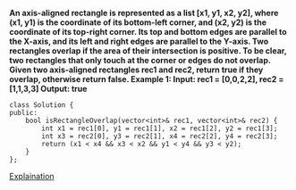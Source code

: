 **An axis-aligned rectangle is represented as a list [x1, y1, x2, y2], where (x1, y1) is the coordinate of its bottom-left corner, and (x2, y2) is the coordinate of its top-right corner. Its top and bottom edges are parallel to the X-axis, and its left and right edges are parallel to the Y-axis.
Two rectangles overlap if the area of their intersection is positive. To be clear, two rectangles that only touch at the corner or edges do not overlap.
Given two axis-aligned rectangles rec1 and rec2, return true if they overlap, otherwise return false.
Example 1:
Input: rec1 = [0,0,2,2], rec2 = [1,1,3,3]
Output: true**

```
class Solution {
public:
    bool isRectangleOverlap(vector<int>& rec1, vector<int>& rec2) {
        int x1 = rec1[0], y1 = rec1[1], x2 = rec1[2], y2 = rec1[3];
	    int x3 = rec2[0], y3 = rec2[1], x4 = rec2[2], y4 = rec2[3];
	    return (x1 < x4 && x3 < x2 && y1 < y4 && y3 < y2);
    }
};
```

[Explaination](https://leetcode.com/problems/rectangle-overlap/discuss/133175/C%2B%2B-Solution-with-easy-explanation)

